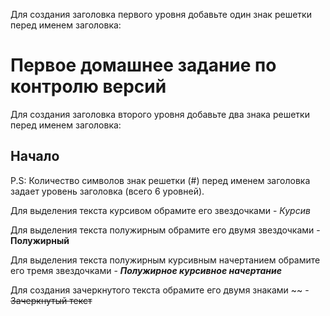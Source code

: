 Для создания заголовка первого уровня добавьте один знак решетки перед именем заголовка:
# Первое домашнее задание по контролю версий 

Для создания заголовка второго уровня добавьте два знака решетки перед именем заголовка:
## Начало

P.S: Количество символов знак решетки (#) перед именем заголовка задает уровень заголовка (всего 6 уровней).

Для выделения текста курсивом обрамите его звездочками - *Курсив*

Для выделения текста полужирным обрамите его двумя звездочками - **Полужирный**

Для выделения текста полужирным курсивным начертанием обрамите его тремя звездочками - ***Полужирное курсивное начертание***

Для создания зачеркнутого текста обрамите его двумя знаками ~~ - ~~Зачеркнутый текст~~